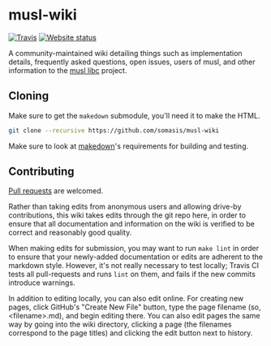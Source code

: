 # musl-wiki

[![Travis](https://img.shields.io/travis/somasis/musl-wiki.svg?style=flat-square)](https://travis-ci.org/somasis/musl-wiki)
[![Website status](https://img.shields.io/website-up-down-green-red/http/shields.io.svg?style=flat-square)](https://wiki.musl-libc.org)

A community-maintained wiki detailing things such as implementation details,
frequently asked questions, open issues, users of musl, and other information to
the [musl libc](https://www.musl-libc.org/) project.

## Cloning

Make sure to get the `makedown` submodule, you'll need it to make the HTML.

```sh
git clone --recursive https://github.com/somasis/musl-wiki
```

Make sure to look at [makedown]'s requirements for building and testing.

[makedown]: https://github.com/somasis/makedown

## Contributing

[Pull requests](https://github.com/somasis/musl-wiki/pulls) are welcomed.

Rather than taking edits from anonymous users and allowing drive-by
contributions, this wiki takes edits through the git repo here, in order to
ensure that all documentation and information on the wiki is verified to be
correct and reasonably good quality.

When making edits for submission, you may want to run `make lint` in order to ensure
that your newly-added documentation or edits are adherent to the markdown
style. However, it's not really necessary to test locally; Travis CI tests all
pull-requests and runs `lint` on them, and fails if the new commits introduce warnings.

In addition to editing locally, you can also edit online.
For creating new pages, click GitHub's "Create New File" button, type the page
filename (so, \<filename\>.md), and begin editing there. You can also edit pages
the same way by going into the wiki directory, clicking a page (the filenames
correspond to the page titles) and clicking the edit button next to history.

